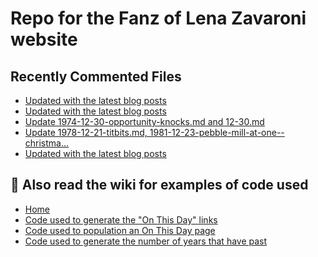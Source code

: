 # Repo for the Fanz of Lena Zavaroni website

## Recently Commented Files
<!-- BLOG-POST-LIST:START -->
- [Updated with the latest blog posts](https://github.com/FanzOfLenaZavaroni/fanzoflenazavaroni.github.io/commit/5c30594a9313c369b9593bfb95b24ab1b874c16e)
- [Updated with the latest blog posts](https://github.com/FanzOfLenaZavaroni/fanzoflenazavaroni.github.io/commit/6d9b1d6f01f44d55fd831f7265d33effcd20aa0a)
- [Update 1974-12-30-opportunity-knocks.md and 12-30.md](https://github.com/FanzOfLenaZavaroni/fanzoflenazavaroni.github.io/commit/3bd1c6f8790cc50b25d1fb8a80fba15e19c74cc4)
- [Update 1978-12-21-titbits.md, 1981-12-23-pebble-mill-at-one--christma…](https://github.com/FanzOfLenaZavaroni/fanzoflenazavaroni.github.io/commit/1710c1ae85f945ed574dec08e9533165e819c9c0)
- [Updated with the latest blog posts](https://github.com/FanzOfLenaZavaroni/fanzoflenazavaroni.github.io/commit/da90fc44e556aca88bc929286268b72eb574d881)
<!-- BLOG-POST-LIST:END -->

## :notebook: Also read the wiki for examples of code used
* [Home](https://github.com/FanzOfLenaZavaroni/fanzoflenazavaroni.github.io/wiki)
* [Code used to generate the "On This Day" links](https://github.com/FanzOfLenaZavaroni/fanzoflenazavaroni.github.io/wiki/On-This-Day-Code)
* [Code used to population an On This Day page](https://github.com/FanzOfLenaZavaroni/fanzoflenazavaroni.github.io/wiki/Code-used-to-population-an-On-This-Day-page)
* [Code used to generate the number of years that have past](https://github.com/FanzOfLenaZavaroni/fanzoflenazavaroni.github.io/wiki/Number-of-years-gone-by-code)
